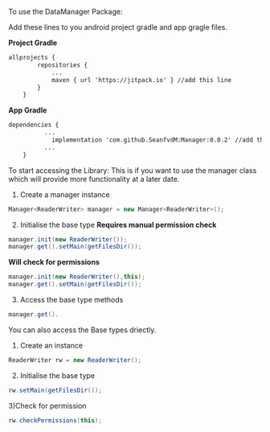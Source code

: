 To use the DataManager Package:

Add these lines to you android project gradle and app gragle files.

**Project Gradle**
```xml
allprojects {
		repositories {
			...
			maven { url 'https://jitpack.io' } //add this line
		}
	}
```
**App Gradle**
```xml
dependencies {
          ...
	        implementation 'com.github.SeanfvdM:Manager:0.0.2' //add this line
          ...
	}
```

To start accessing the Library:
This is if you want to use the manager class which will provide more functionality at a later date.
1) Create a manager instance
```java
Manager<ReaderWriter> manager = new Manager<ReaderWriter>();
```
2) Initialise the base type
**Requires manual permission check**
```java
manager.init(new ReaderWriter());
manager.get().setMain(getFilesDir());
```
**Will check for permissions**
```java
manager.init(new ReaderWriter(),this);
manager.get().setMain(getFilesDir());
```

3) Access the base type methods
```java
manager.get().
```

You can also access the Base types driectly.
1) Create an instance
```java
ReaderWriter rw = new ReaderWriter();
```
2) Initialise the base type
```java
rw.setMain(getFilesDir());
```
3)Check for permission
```java
rw.checkPermissions(this);
```

